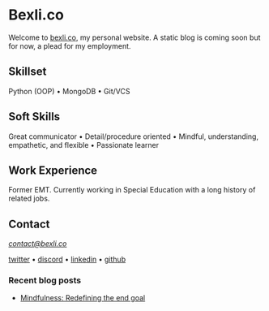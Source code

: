 # Bexli.co

Welcome to [bexli.co](bexli.co), my personal website. A static blog is coming soon but for now, a plead for my employment.

## Skillset
Python (OOP) • MongoDB • Git/VCS

## Soft Skills
Great communicator • Detail/procedure oriented • Mindful, understanding, empathetic, and flexible • Passionate learner 

## Work Experience
Former EMT. Currently working in Special Education with a long history of related jobs.

## Contact
[*contact@bexli.co*](mailto:contact@bexli.co)

[twitter](https://twitter.com/itsbexli) • [discord](https://discordapp.com/users/177131156028784640) • [linkedin](https://www.linkedin.com/in/joshua-lee-88a8a5154) • [github](https://github.com/JoshPaulie) 

### Recent blog posts
- [Mindfulness: Redefining the end goal](./blog/lifestyle/mindfulness-redefining-the-end-goal.md)
